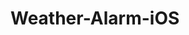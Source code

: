 # Weather-Alarm-iOS

<!-- ## 와이어 프레임 Figma 사용
> [Weather-Alarm](https://www.figma.com/file/cV2AvbodBLD9J85x3KSndP/weather-alarm) -->
